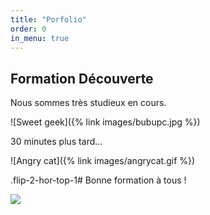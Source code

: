 ```yaml
---
title: "Porfolio"
order: 0
in_menu: true
---
```

## **Formation Découverte**

Nous sommes très studieux en cours.

![Sweet geek]({% link images/bubupc.jpg %})


30 minutes plus tard...


![Angry cat]({% link images/angrycat.gif %})


.flip-2-hor-top-1# Bonne formation à tous !

<img src="https://th.bing.com/th/id/OIP.XUsOnkTpYAqyLurFGtS8_QAAAA?rs=1&pid=ImgDetMain"> 